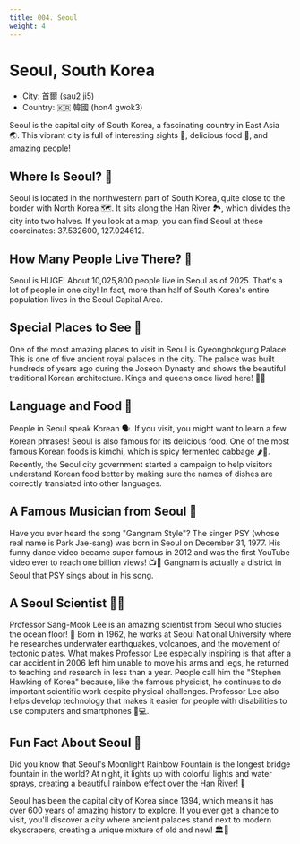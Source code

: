 ```yaml
---
title: 004. Seoul
weight: 4
---
```


# Seoul, South Korea

- City: 首爾 (sau2 ji5)
- Country: 🇰🇷 韓國 (hon4 gwok3)

Seoul is the capital city of South Korea, a fascinating country in East Asia 🌏. This vibrant city is full of interesting sights 🌟, delicious food 🍲, and amazing people!

## Where Is Seoul? 📍

Seoul is located in the northwestern part of South Korea, quite close to the border with North Korea 🗺️. It sits along the Han River 🏞️, which divides the city into two halves. If you look at a map, you can find Seoul at these coordinates: 37.532600, 127.024612.

## How Many People Live There? 👥

Seoul is HUGE! About 10,025,800 people live in Seoul as of 2025. That's a lot of people in one city! In fact, more than half of South Korea's entire population lives in the Seoul Capital Area.

## Special Places to See 🏯

One of the most amazing places to visit in Seoul is Gyeongbokgung Palace. This is one of five ancient royal palaces in the city. The palace was built hundreds of years ago during the Joseon Dynasty and shows the beautiful traditional Korean architecture. Kings and queens once lived here! 🤴👸

## Language and Food 🍜

People in Seoul speak Korean 🗣️. If you visit, you might want to learn a few Korean phrases! Seoul is also famous for its delicious food. One of the most famous Korean foods is kimchi, which is spicy fermented cabbage 🌶️🍛. Recently, the Seoul city government started a campaign to help visitors understand Korean food better by making sure the names of dishes are correctly translated into other languages.

## A Famous Musician from Seoul 🎤

Have you ever heard the song "Gangnam Style"? The singer PSY (whose real name is Park Jae-sang) was born in Seoul on December 31, 1977. His funny dance video became super famous in 2012 and was the first YouTube video ever to reach one billion views! 📺🚀 Gangnam is actually a district in Seoul that PSY sings about in his song.

## A Seoul Scientist 🧑‍🔬

Professor Sang-Mook Lee is an amazing scientist from Seoul who studies the ocean floor! 🌊 Born in 1962, he works at Seoul National University where he researches underwater earthquakes, volcanoes, and the movement of tectonic plates. What makes Professor Lee especially inspiring is that after a car accident in 2006 left him unable to move his arms and legs, he returned to teaching and research in less than a year. People call him the "Stephen Hawking of Korea" because, like the famous physicist, he continues to do important scientific work despite physical challenges. Professor Lee also helps develop technology that makes it easier for people with disabilities to use computers and smartphones 📱💻.

## Fun Fact About Seoul 🌈

Did you know that Seoul's Moonlight Rainbow Fountain is the longest bridge fountain in the world? At night, it lights up with colorful lights and water sprays, creating a beautiful rainbow effect over the Han River! 🌉

Seoul has been the capital city of Korea since 1394, which means it has over 600 years of amazing history to explore. If you ever get a chance to visit, you'll discover a city where ancient palaces stand next to modern skyscrapers, creating a unique mixture of old and new! 🏛️🏢
